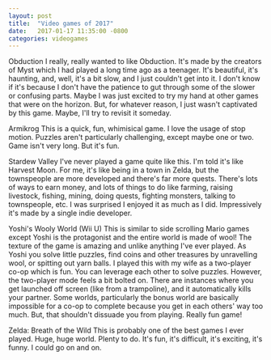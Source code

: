 ```yaml
---
layout: post
title:  "Video games of 2017"
date:   2017-01-17 11:35:00 -0800
categories: videogames
---
```


Obduction
I really, really wanted to like Obduction. It's made by the creators of Myst which I had played a long time ago as a teenager. It's beautiful, it's haunting, and, well, it's a bit slow, and I just couldn't get into it. I don't know if it's because I don't have the patience to gut through some of the slower or confusing parts. Maybe I was just excited to try my hand at other games that were on the horizon. But, for whatever reason, I just wasn't captivated by this game. Maybe, I'll try to revisit it someday.

Armikrog
This is a quick, fun, whimisical game. I love the usage of stop motion. Puzzles aren't particularly challenging, except maybe one or two. Game isn't very long. But it's fun.

Stardew Valley
I've never played a game quite like this. I'm told it's like Harvest Moon. For me, it's like being in a town in Zelda, but the townspeople are more developed and there's far more quests. There's lots of ways to earn money, and lots of things to do like farming, raising livestock, fishing, mining, doing quests, fighting monsters, talking to townspeople, etc. I was surprised I enjoyed it as much as I did. Impressively it's made by a single indie developer.


Yoshi's Wooly World (Wii U)
This is similar to side scrolling Mario games except Yoshi is the protagonist and the entire world is made of wool! The texture of the game is amazing and unlike anything I've ever played. As Yoshi you solve little puzzles, find coins and other treasures by unravelling wool, or spitting out yarn balls. I played this with my wife as a two-player co-op which is fun. You can leverage each other to solve puzzles. However, the two-player mode feels a bit bolted on. There are instances where you get launched off screen (like from a trampoline), and it automatically kills your partner. Some worlds, particularly the bonus world are basically impossible for a co-op to complete because you get in each others' way too much. But, that shouldn't dissuade you from playing. Really fun game!

Zelda: Breath of the Wild
This is probably one of the best games I ever played. Huge, huge world. Plenty to do. It's fun, it's difficult, it's exciting, it's funny. I could go on and on.